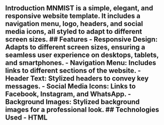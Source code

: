 ## Introduction MNMIST is a simple, elegant, and responsive website template. It includes a navigation menu, logo, headers, and social media icons, all styled to adapt to different screen sizes. ## Features - **Responsive Design:** Adapts to different screen sizes, ensuring a seamless user experience on desktops, tablets, and smartphones. - **Navigation Menu:** Includes links to different sections of the website. - **Header Text:** Stylized headers to convey key messages. - **Social Media Icons:** Links to Facebook, Instagram, and WhatsApp. - **Background Images:** Stylized background images for a professional look. ## Technologies Used - HTML
